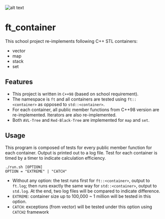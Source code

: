 ![alt text](https://user-images.githubusercontent.com/73280726/158817986-10e63539-900c-4e18-994b-8086d9ab54eb.png)
# ft_container
This school project re-implements following C++ STL containers:
* vector<br />
* map<br />
* stack<br />
* set<br />

## Features
* This project is written in `C++98` (based on school requirement).
* The namespace is `ft` and all containers are tested using `ft::<container>` as opposed to `std::<container>`.
* For each container, all public member functions from C++98 version are re-implemented. Iterators are also re-implemented.
* Both `AVL-Tree` and `Red-Black-Tree` are implemented for `map` and `set`.

## Usage
This program is composed of tests for every public member function for each container. Output is printed out to a log file. Test for each container is timed by a timer to indicate calculation efficiency. <br />

`./run.sh [OPTION]`<br />
`OPTION = "EXTREME" | "CATCH"`<br />

* Without any option: the test runs first for `ft::<container>`, output to `ft.log`; then runs exactly the same way for `std::<container>`, output to `std.log`. At the end, two log files will be compared to indicate difference.
* `EXTREME`: container size up to 100,000 ~ 1 million will be tested in this option.
* `CATCH`: exceptions (from vector) will be tested under this option using `CATCH2` framework
